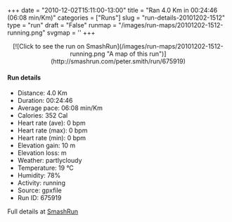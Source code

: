 +++
date = "2010-12-02T15:11:00-13:00"
title = "Ran 4.0 Km in 00:24:46 (06:08 min/Km)"
categories = ["Runs"]
slug = "run-details-20101202-1512"
type = "run"
draft = "False"
runmap = "/images/run-maps/20101202-1512-running.png"
svgmap = '<polyline points="58 1, 49 11, 41 15, 37 25, 25 34, 15 46, 6 46, 0 57, 18 63, 33 67, 42 69, 83 76, 92 80, 98 80, 99 81, 100 88, 93 98, 93 95, 98 91, 98 88">'
+++



<!--more-->

<center>
[![Click to see the run on SmashRun](/images/run-maps/20101202-1512-running.png "A map of this run")](http://smashrun.com/peter.smith/run/675919)
</center>

#### Run details

* Distance: 4.0 Km
* Duration: 00:24:46
* Average pace: 06:08 min/Km
* Calories: 352 Cal
* Heart rate (ave): 0 bpm
* Heart rate (max): 0 bpm
* Heart rate (min): 0 bpm
* Elevation gain: 10 m
* Elevation loss:  m
* Weather: partlycloudy
* Temperature: 19 &deg;C
* Humidity: 78%
* Activity: running
* Source: gpxfile
* Run ID: 675919

Full details at [SmashRun](http://smashrun.com/peter.smith/run/675919)